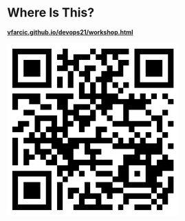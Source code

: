 # Where Is This?

#### [vfarcic.github.io/devops21/workshop.html](http://vfarcic.github.io/devops21/workshop.html)

![QR](img/address-qr.png)